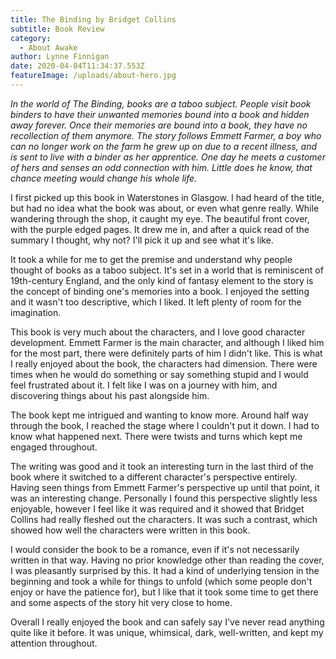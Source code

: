 ```yaml
---
title: The Binding by Bridget Collins
subtitle: Book Review
category:
  - About Awake
author: Lynne Finnigan
date: 2020-04-04T11:34:37.553Z
featureImage: /uploads/about-hero.jpg
---
```

*In the world of The Binding, books are a taboo subject. People visit book binders to have their unwanted memories bound into a book and hidden away forever. Once their memories are bound into a book, they have no recollection of them anymore. The story follows Emmett Farmer, a boy who can no longer work on the farm he grew up on due to a recent illness, and is sent to live with a binder as her apprentice. One day he meets a customer of hers and senses an odd connection with him. Little does he know, that chance meeting would change his whole life.*

I first picked up this book in Waterstones in Glasgow. I had heard of the title, but had no idea what the book was about, or even what genre really. While wandering through the shop, it caught my eye. The beautiful front cover, with the purple edged pages. It drew me in, and after a quick read of the summary I thought, why not? I'll pick it up and see what it's like.

It took a while for me to get the premise and understand why people thought of books as a taboo subject. It's set in a world that is reminiscent of 19th-century England, and the only kind of fantasy element to the story is the concept of binding one's memories into a book. I enjoyed the setting and it wasn't too descriptive, which I liked. It left plenty of room for the imagination.

This book is very much about the characters, and I love good character development. Emmett Farmer is the main character, and although I liked him for the most part, there were definitely parts of him I didn't like. This is what I really enjoyed about the book, the characters had dimension. There were times when he would do something or say something stupid and I would feel frustrated about it. I felt like I was on a journey with him, and discovering things about his past alongside him.

The book kept me intrigued and wanting to know more. Around half way through the book, I reached the stage where I couldn't put it down. I had to know what happened next. There were twists and turns which kept me engaged throughout.

The writing was good and it took an interesting turn in the last third of the book where it switched to a different character's perspective entirely. Having seen things from Emmett Farmer's perspective up until that point, it was an interesting change. Personally I found this perspective slightly less enjoyable, however I feel like it was required and it showed that Bridget Collins had really fleshed out the characters. It was such a contrast, which showed how well the characters were written in this book.

I would consider the book to be a romance, even if it's not necessarily written in that way. Having no prior knowledge other than reading the cover, I was pleasantly surprised by this. It had a kind of underlying tension in the beginning and took a while for things to unfold (which some people don't enjoy or have the patience for), but I like that it took some time to get there and some aspects of the story hit very close to home.

Overall I really enjoyed the book and can safely say I've never read anything quite like it before. It was unique, whimsical, dark, well-written, and kept my attention throughout.